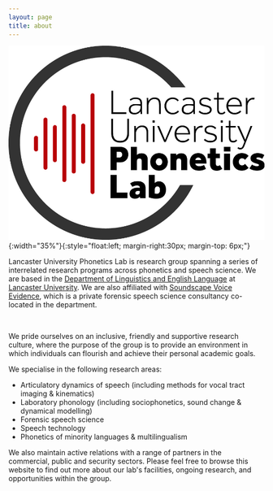 ```yaml
---
layout: page
title: about
---
```


![logo](img/logo.jpg){:width="35%"}{:style="float:left; margin-right:30px; margin-top: 6px;"}

Lancaster University Phonetics Lab is research group spanning a series of interrelated research programs across phonetics and speech science. We are based in the [Department of Linguistics and English Language](https://www.lancaster.ac.uk/linguistics/) at [Lancaster University](https://www.lancaster.ac.uk). We are also affiliated with [Soundscape Voice Evidence](https://soundscapevoice.com), which is a private forensic speech science consultancy co-located in the department.

<br>

We pride ourselves on an inclusive, friendly and supportive research culture, where the purpose of the group is to provide an environment in which individuals can flourish and achieve their personal academic goals.

We specialise in the following research areas:

* Articulatory dynamics of speech (including methods for vocal tract imaging & kinematics)
* Laboratory phonology (including sociophonetics, sound change & dynamical modelling)
* Forensic speech science
* Speech technology
* Phonetics of minority languages & multilingualism

We also maintain active relations with a range of partners in the commercial, public and security sectors. Please feel free to browse this website to find out more about our lab's facilities, ongoing research, and opportunities within the group.
